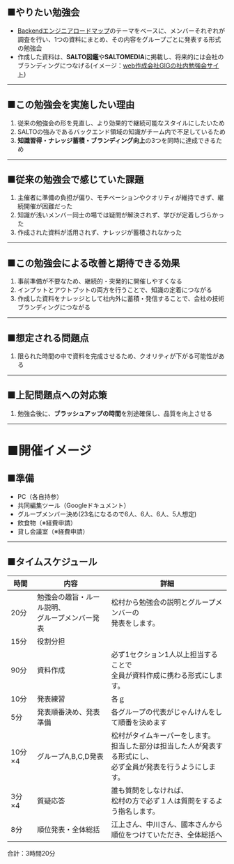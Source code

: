 ## ■やりたい勉強会

- [Backendエンジニアロードマップ](https://roadmap.sh/backend?fl=1)のテーマをベースに、メンバーそれぞれが調査を行い、1つの資料にまとめ、その内容をグループごとに発表する形式の勉強会
- 作成した資料は、**SALTO図鑑**や**SALTOMEDIA**に掲載し、将来的には会社のブランディングにつなげる(イメージ：[web作成会社GIGの社内勉強会サイト](https://giginc.co.jp/blog/study))

---
## ■この勉強会を実施したい理由

1. 従来の勉強会の形を見直し、より効果的で継続可能なスタイルにしたいため
2. SALTOの強みであるバックエンド領域の知識がチーム内で不足しているため
3. **知識習得・ナレッジ蓄積・ブランディング向上**の3つを同時に達成できるため

---
## ■従来の勉強会で感じていた課題

1. 主催者に準備の負担が偏り、モチベーションやクオリティが維持できず、継続開催が困難だった
2. 知識が浅いメンバー同士の場では疑問が解決されず、学びが定着しづらかった
3. 作成された資料が活用されず、ナレッジが蓄積されなかった

---
## ■この勉強会による改善と期待できる効果

1. 事前準備が不要なため、継続的・突発的に開催しやすくなる
2. インプットとアウトプットの両方を行うことで、知識の定着につながる
3. 作成した資料をナレッジとして社内外に蓄積・発信することで、会社の技術ブランディングにつながる

---
## ■想定される問題点

1. 限られた時間の中で資料を完成させるため、クオリティが下がる可能性がある

---
## ■上記問題点への対応策

1. 勉強会後に、**ブラッシュアップの時間**を別途確保し、品質を向上させる

---
# ■開催イメージ

## ■準備
- PC（各自持参）
- 共同編集ツール（Googleドキュメント）
- グループメンバー決め(23名になるので6人、6人、6人、5人想定)
- 飲食物（※経費申請）
- 貸し会議室（※経費申請）

---
## ■タイムスケジュール

| 時間    | 内容                          | 詳細                                                             |
| ----- | --------------------------- | -------------------------------------------------------------- |
| 20分   | 勉強会の趣旨・ルール説明、<br>グループメンバー発表 | 松村から勉強会の説明とグループメンバーの<br>発表をします。                                |
| 15分   | 役割分担                        |                                                                |
| 90分   | 資料作成                        | 必ず1セクション1人以上担当することで<br>全員が資料作成に携わる形式にします。                      |
| 10分   | 発表練習                        | 各ｇ                                                             |
| 5分    | 発表順番決め、発表準備                 | 各グループの代表がじゃんけんをして順番を決めます                                       |
| 10分×4 | グループA,B,C,D発表               | 松村がタイムキーパーをします。<br>担当した部分は担当した人が発表する形式にし、<br>必ず全員が発表を行うようにします。 |
| 3分×4  | 質疑応答                        | 誰も質問をしなければ、<br>松村の方で必ず１人は質問をするよう指名します。                         |
| 8分    | 順位発表・全体総括                   | 江上さん、中川さん、國本さんから<br>順位をつけていただき、全体総括へ                           |

合計：3時間20分






